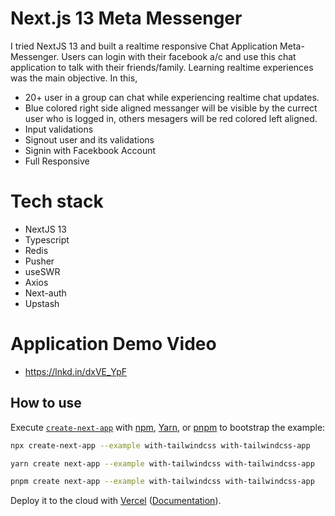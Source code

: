 # Next.js 13 Meta Messenger

I tried NextJS 13 and built a realtime responsive Chat Application Meta-Messenger. Users can login with their facebook a/c and use this chat application to talk with their friends/family.
Learning realtime experiences was the main objective. In this,
- 20+ user in a group can chat while experiencing realtime chat updates.
- Blue colored right side aligned messanger will be visible by the currect user who is logged in, others mesagers will be red colored left aligned.
- Input validations
- Signout user and its validations
- Signin with Facekbook Account
- Full Responsive

# Tech stack 
- NextJS 13
- Typescript
- Redis
- Pusher
- useSWR
- Axios
- Next-auth
- Upstash

# Application Demo Video 
- https://lnkd.in/dxVE_YpF


## How to use

Execute [`create-next-app`](https://github.com/vercel/next.js/tree/canary/packages/create-next-app) with [npm](https://docs.npmjs.com/cli/init), [Yarn](https://yarnpkg.com/lang/en/docs/cli/create/), or [pnpm](https://pnpm.io) to bootstrap the example:

```bash
npx create-next-app --example with-tailwindcss with-tailwindcss-app
```

```bash
yarn create next-app --example with-tailwindcss with-tailwindcss-app
```

```bash
pnpm create next-app --example with-tailwindcss with-tailwindcss-app
```

Deploy it to the cloud with [Vercel](https://vercel.com/new?utm_source=github&utm_medium=readme&utm_campaign=next-example) ([Documentation](https://nextjs.org/docs/deployment)).
